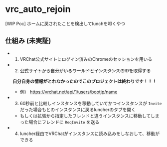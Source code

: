 # vrc_auto_rejoin
[WIP Poc] ホームに戻されたことを検出してlunchを叩くやつ


## 仕組み (未実証)
* 1. VRChat公式サイトにログイン済みのChromeのセッションを用いる
* 2. ~~公式サイトから自分がいるワールドとインスタンスのIDを取得する~~
  
  ****自分自身の情報がとれなかったのでこのプロジェクトは終わりです！！！****
  * 例） https://vrchat.net/api/1/users/bootjp/name
* 3. 60秒前と比較しインスタンスを移動していてかつインスタンスが `Invite` だった場合もとのインスタンスに戻るluncherのタブを開く
  * もしくは拡張から指定したフレンドと違うインスタンスに移動してしまった場合にフレンドに `ReqInvite` を送る 
* 4. luncher経由でVRChatがインスタンスに読み込みをしなおして、移動ができる
